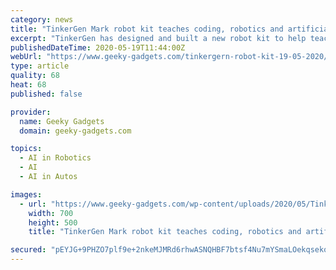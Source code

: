 ```yaml
---
category: news
title: "TinkerGen Mark robot kit teaches coding, robotics and artificial intelligence"
excerpt: "TinkerGen has designed and built a new robot kit to help teach children more about robotics, coding and artificial intelligence. The robotic kit has been"
publishedDateTime: 2020-05-19T11:44:00Z
webUrl: "https://www.geeky-gadgets.com/tinkergern-robot-kit-19-05-2020/"
type: article
quality: 68
heat: 68
published: false

provider:
  name: Geeky Gadgets
  domain: geeky-gadgets.com

topics:
  - AI in Robotics
  - AI
  - AI in Autos

images:
  - url: "https://www.geeky-gadgets.com/wp-content/uploads/2020/05/TinkerGern-robot-kit.jpg"
    width: 700
    height: 500
    title: "TinkerGen Mark robot kit teaches coding, robotics and artificial intelligence"

secured: "pEYJG+9PHZO7plf9e+2nkeMJMRd6rhwASNQHBF7btsf4Nu7mYSmaLOekqsekqzRiYMgEFZ9bX+nTnU6i1BbUmL5ieaXsAVjP9BGG+aWlHnM9DOcIIQ23hSAgYJ2yA/bdsLbqW33NcC/qf1yoozbQLb7nt5CjFF9kaGdnUYDjDJjoV4HhndZ44sKxdaNpAUeDhkRSJNh7eUiwj3nr4D/vgKDWlZ4n/JbQWm6ZtCFDjidnfnKIDEy5hcIV3zShhFYwiH+Ocku5NJ4C8KZWksfu7RHrDVLqga6FMNRi8l/OLUaQ9aJHSdr3kBaVcie39I8VwIHKp+uqPMN26nhv694KfTXLvMFkznYUJornOHLlABx+IfYfT4wnJF3ovS8vRDDU8AOPy5i5wMB5058qFZQHxWQ2z2H6qUcxnd+f4pU6mQcvjFFF9cQMqkxVadX3Xtonidsqj2j24vO1iPBWH2JmsL/t6H9x/LQB+KYxdu/RNLo=;mKal+4q8o3hzIGbFoy2Mqw=="
---
```


